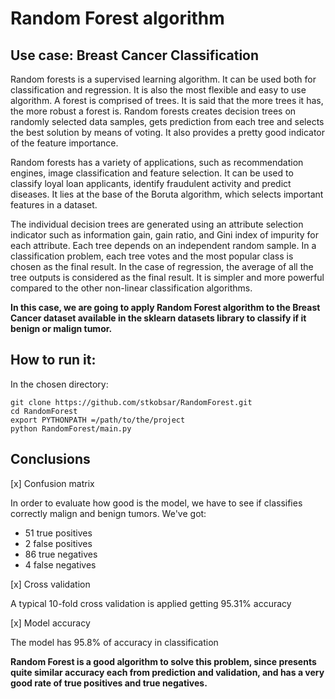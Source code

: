 # Random Forest algorithm 

## Use case: Breast Cancer Classification

Random forests is a supervised learning algorithm. It can be used both for classification 
and regression. It is also the most flexible and easy to use algorithm. A forest is 
comprised of trees. It is said that the more trees it has, the more robust a forest is. 
Random forests creates decision trees on randomly selected data samples, gets prediction
from each tree and selects the best solution by means of voting. It also provides a 
pretty good indicator of the feature importance.

Random forests has a variety of applications, such as recommendation engines, 
image classification and feature selection. It can be used to classify loyal loan 
applicants, identify fraudulent activity and predict diseases. It lies at the base of 
the Boruta algorithm, which selects important features in a dataset.

The individual decision trees are generated using an attribute selection indicator such as 
information gain, gain ratio, and Gini index of impurity for each attribute. Each tree depends on an 
independent random sample. In a classification problem, each tree votes and the most 
popular class is chosen as the final result. In the case of regression, the average of 
all the tree outputs is considered as the final result. It is simpler and more powerful 
compared to the other non-linear classification algorithms.

**In this case, we are going to apply Random Forest algorithm to the Breast Cancer dataset 
available in the sklearn datasets library to classify if it benign or malign tumor.** 

## How to run it:

In the chosen directory:

```
git clone https://github.com/stkobsar/RandomForest.git
cd RandomForest
export PYTHONPATH =/path/to/the/project
python RandomForest/main.py 
```

## Conclusions

[x] Confusion matrix

In order to evaluate how good is the model, we have to see if classifies correctly malign and
benign tumors. We've got:

- 51 true positives
- 2 false positives
- 86 true negatives
- 4 false negatives

[x] Cross validation

A typical 10-fold cross validation is applied getting 95.31% accuracy

[x] Model accuracy

The model has 95.8% of accuracy in classification

**Random Forest is a good algorithm to solve this problem, since presents quite similar
accuracy each from prediction and validation, and has a very good rate of true positives and 
true negatives.**

